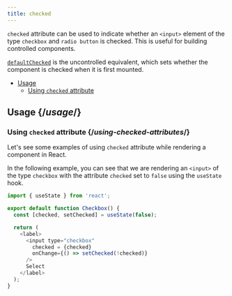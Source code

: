 ```yaml
---
title: checked
---
```


<Intro>

`checked` attribute can be used to indicate whether an `<input>` element of the type `checkbox` and `radio button` is checked. This is useful for building controlled components.

[`defaultChecked`](/apis/defaultchecked) is the uncontrolled equivalent, which sets whether the component is checked when it is first mounted.

</Intro>

- [Usage](#usage)
  - [Using `checked` attribute](#using-checked-attribute)

## Usage {/*usage*/}

### Using `checked` attribute {/*using-checked-attributes*/}

Let's see some examples of using `checked` attribute while rendering a component in React.

In the following example, you can see that we are rendering an `<input>` of the type `checkbox` with the attribute `checked` set to `false` using the `useState` hook.

<Sandpack>

``` js
import { useState } from 'react';

export default function Checkbox() {
  const [checked, setChecked] = useState(false);

  return (
    <label>
      <input type="checkbox"
        checked = {checked}
        onChange={() => setChecked(!checked)}
      />
      Select
    </label>
  );
}

```
</Sandpack>
